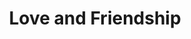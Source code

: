 ---
pid: ns140
title: Love and Friendship
location_transcription: Penns Landing
coordinates: "[-75.141042002321, 39.946067251528]"
zipcode: '19133'
gen_neighborhood: North Philadelphia
neighborhood: Fairhill,North Philadelphia
outside_phl: 
age: '15'
age_range: 13-19
instagram: 
image_file_name: ns_140.jpg
proposal_transcription: Children of all different genders  nationalities, and disabilities
  all coming together holding hands smiling.
topic: Person,Gender Identity,Inclusivity,LGBTQ+,Race Ethnicity
topic_summary: 0, 0, 0, 0, 0
type: Sculpture Statue
keywords_other: 
credit: Samantha Boothby
image_labels: 
twitter: 
facebook: 
permalink: "/monuments/ns140/"
layout: item-page
---